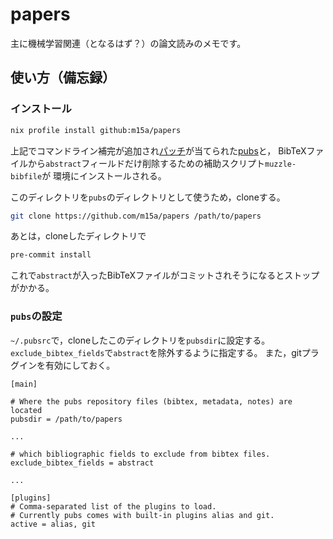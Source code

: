 # papers

主に機械学習関連（となるはず？）の論文読みのメモです。

## 使い方（備忘録）

### インストール

```sh
nix profile install github:m15a/papers
```

上記でコマンドライン補完が追加され[パッチ][2]が当てられた[pubs][1]と，
BibTeXファイルから`abstract`フィールドだけ削除するための補助スクリプト`muzzle-bibfile`が
環境にインストールされる。

このディレクトリを`pubs`のディレクトリとして使うため，cloneする。

```sh
git clone https://github.com/m15a/papers /path/to/papers
```

あとは，cloneしたディレクトリで

```sh
pre-commit install
```

これで`abstract`が入ったBibTeXファイルがコミットされそうになるとストップがかかる。


### `pubs`の設定

`~/.pubsrc`で，cloneしたこのディレクトリを`pubsdir`に設定する。
`exclude_bibtex_fields`で`abstract`を除外するように指定する。
また，gitプラグインを有効にしておく。

```
[main]

# Where the pubs repository files (bibtex, metadata, notes) are located
pubsdir = /path/to/papers

...

# which bibliographic fields to exclude from bibtex files.
exclude_bibtex_fields = abstract

...

[plugins]
# Comma-separated list of the plugins to load.
# Currently pubs comes with built-in plugins alias and git.
active = alias, git
```

[1]: https://github.com/pubs/pubs
[2]: ./nix/pkgs/pubs/commit-message.patch
